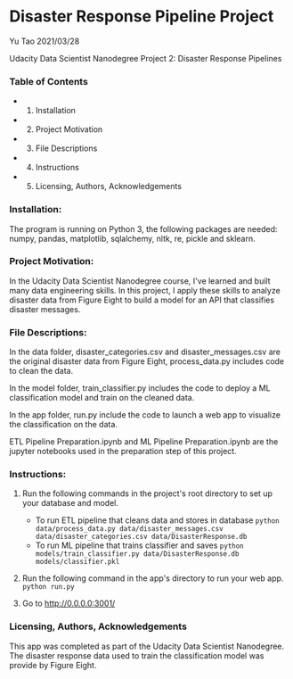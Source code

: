 # Disaster Response Pipeline Project

Yu Tao 2021/03/28

Udacity Data Scientist Nanodegree Project 2: Disaster Response Pipelines

### Table of Contents

- 1. Installation
- 2. Project Motivation
- 3. File Descriptions
- 4. Instructions
- 5. Licensing, Authors, Acknowledgements

### Installation:
The program is running on Python 3, the following packages are needed: numpy, pandas, matplotlib, sqlalchemy, nltk, re, pickle and sklearn.

### Project Motivation:
In the Udacity Data Scientist Nanodegree course, I've learned and built many data engineering skills. In this project, I apply these skills to analyze disaster data from Figure Eight to build a model for an API that classifies disaster messages.

### File Descriptions:
In the data folder, disaster_categories.csv and disaster_messages.csv are the original disaster data from Figure Eight, process_data.py includes code to clean the data.

In the model folder, train_classifier.py includes the code to deploy a ML classification model and train on the cleaned data.

In the app folder, run.py include the code to launch a web app to visualize the classification on the data.

ETL Pipeline Preparation.ipynb and ML Pipeline Preparation.ipynb are the jupyter notebooks used in the preparation step of this project.

### Instructions:
1. Run the following commands in the project's root directory to set up your database and model.

    - To run ETL pipeline that cleans data and stores in database
        `python data/process_data.py data/disaster_messages.csv data/disaster_categories.csv data/DisasterResponse.db`
    - To run ML pipeline that trains classifier and saves
        `python models/train_classifier.py data/DisasterResponse.db models/classifier.pkl`

2. Run the following command in the app's directory to run your web app.
    `python run.py`

3. Go to http://0.0.0.0:3001/

### Licensing, Authors, Acknowledgements
This app was completed as part of the Udacity Data Scientist Nanodegree.
The disaster response data used to train the classification model was provide by Figure Eight.